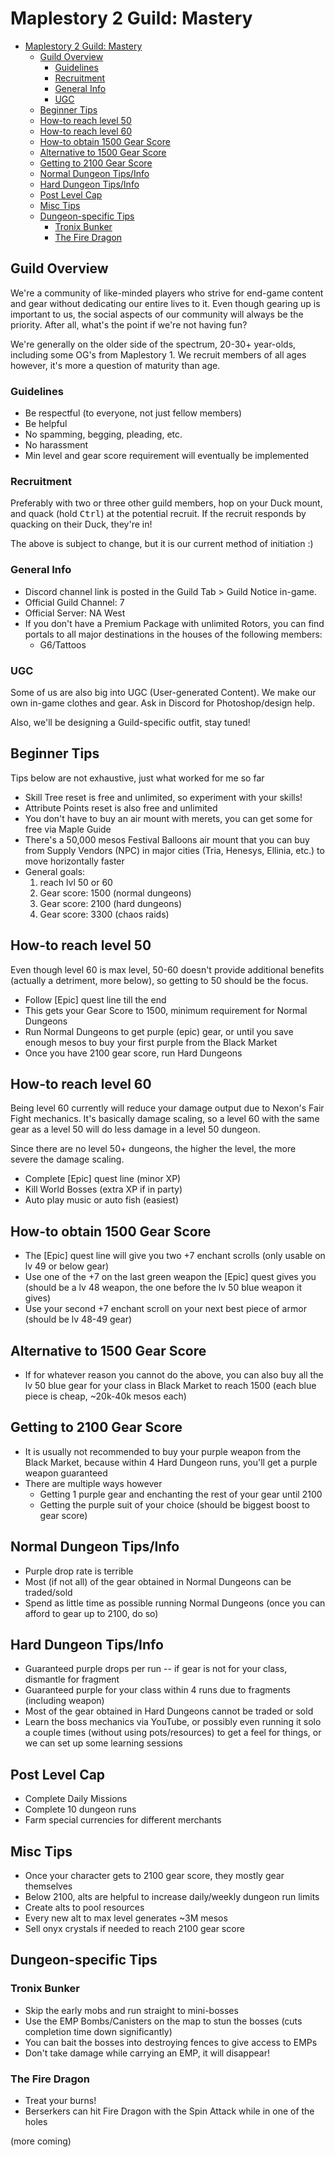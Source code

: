 # Maplestory 2 Guild: Mastery

<!-- TOC -->

- [Maplestory 2 Guild: Mastery](#maplestory-2-guild-mastery)
  - [Guild Overview](#guild-overview)
    - [Guidelines](#guidelines)
    - [Recruitment](#recruitment)
    - [General Info](#general-info)
    - [UGC](#ugc)
  - [Beginner Tips](#beginner-tips)
  - [How-to reach level 50](#how-to-reach-level-50)
  - [How-to reach level 60](#how-to-reach-level-60)
  - [How-to obtain 1500 Gear Score](#how-to-obtain-1500-gear-score)
  - [Alternative to 1500 Gear Score](#alternative-to-1500-gear-score)
  - [Getting to 2100 Gear Score](#getting-to-2100-gear-score)
  - [Normal Dungeon Tips/Info](#normal-dungeon-tipsinfo)
  - [Hard Dungeon Tips/Info](#hard-dungeon-tipsinfo)
  - [Post Level Cap](#post-level-cap)
  - [Misc Tips](#misc-tips)
  - [Dungeon-specific Tips](#dungeon-specific-tips)
    - [Tronix Bunker](#tronix-bunker)
    - [The Fire Dragon](#the-fire-dragon)

<!-- /TOC -->

## Guild Overview

We're a community of like-minded players who strive for end-game content and gear without dedicating our entire lives to it. Even though gearing up is important to us, the social aspects of our community will always be the priority. After all, what's the point if we're not having fun?

We're generally on the older side of the spectrum, 20-30+ year-olds, including some OG's from Maplestory 1. We recruit members of all ages however, it's more a question of maturity than age.

### Guidelines

- Be respectful (to everyone, not just fellow members)
- Be helpful
- No spamming, begging, pleading, etc.
- No harassment
- Min level and gear score requirement will eventually be implemented

### Recruitment

Preferably with two or three other guild members, hop on your Duck mount, and quack (hold <kbd>Ctrl</kbd>) at the potential recruit. If the recruit responds by quacking on their Duck, they're in!

The above is subject to change, but it is our current method of initiation :)

### General Info

- Discord channel link is posted in the Guild Tab > Guild Notice in-game.
- Official Guild Channel: 7
- Official Server: NA West
- If you don't have a Premium Package with unlimited Rotors, you can find portals to all major destinations in the houses of the following members:
  - G6/Tattoos

### UGC

Some of us are also big into UGC (User-generated Content). We make our own in-game clothes and gear. Ask in Discord for Photoshop/design help.

Also, we'll be designing a Guild-specific outfit, stay tuned!

## Beginner Tips

Tips below are not exhaustive, just what worked for me so far

- Skill Tree reset is free and unlimited, so experiment with your skills!
- Attribute Points reset is also free and unlimited
- You don't have to buy an air mount with merets, you can get some for free via Maple Guide
- There's a 50,000 mesos Festival Balloons air mount that you can buy from Supply Vendors (NPC) in major cities (Tria, Henesys, Ellinia, etc.) to move horizontally faster
- General goals:
  1. reach lvl 50 or 60
  2. Gear score: 1500 (normal dungeons)
  3. Gear score: 2100 (hard dungeons)
  4. Gear score: 3300 (chaos raids)

## How-to reach level 50

Even though level 60 is max level, 50-60 doesn't provide additional benefits (actually a detriment, more below), so getting to 50 should be the focus.

- Follow [Epic] quest line till the end
- This gets your Gear Score to 1500, minimum requirement for Normal Dungeons
- Run Normal Dungeons to get purple (epic) gear, or until you save enough mesos to buy your first purple from the Black Market
- Once you have 2100 gear score, run Hard Dungeons

## How-to reach level 60

Being level 60 currently will reduce your damage output due to Nexon's Fair Fight mechanics. It's basically damage scaling, so a level 60 with the same gear as a level 50 will do less damage in a level 50 dungeon.

Since there are no level 50+ dungeons, the higher the level, the more severe the damage scaling.

- Complete [Epic] quest line (minor XP)
- Kill World Bosses (extra XP if in party)
- Auto play music or auto fish (easiest)

## How-to obtain 1500 Gear Score

- The [Epic] quest line will give you two +7 enchant scrolls (only usable on lv 49 or below gear)
- Use one of the +7 on the last green weapon the [Epic] quest gives you (should be a lv 48 weapon, the one before the lv 50 blue weapon it gives)
- Use your second +7 enchant scroll on your next best piece of armor (should be lv 48-49 gear)

## Alternative to 1500 Gear Score

- If for whatever reason you cannot do the above, you can also buy all the lv 50 blue gear for your class in Black Market to reach 1500 (each blue piece is cheap, ~20k-40k mesos each)

## Getting to 2100 Gear Score

- It is usually not recommended to buy your purple weapon from the Black Market, because within 4 Hard Dungeon runs, you'll get a purple weapon guaranteed
- There are multiple ways however
  - Getting 1 purple gear and enchanting the rest of your gear until 2100
  - Getting the purple suit of your choice (should be biggest boost to gear score)

## Normal Dungeon Tips/Info

- Purple drop rate is terrible
- Most (if not all) of the gear obtained in Normal Dungeons can be traded/sold
- Spend as little time as possible running Normal Dungeons (once you can afford to gear up to 2100, do so)

## Hard Dungeon Tips/Info

- Guaranteed purple drops per run -- if gear is not for your class, dismantle for fragment
- Guaranteed purple for your class within 4 runs due to fragments (including weapon)
- Most of the gear obtained in Hard Dungeons cannot be traded or sold
- Learn the boss mechanics via YouTube, or possibly even running it solo a couple times (without using pots/resources) to get a feel for things, or we can set up some learning sessions

## Post Level Cap

- Complete Daily Missions
- Complete 10 dungeon runs
- Farm special currencies for different merchants

## Misc Tips

- Once your character gets to 2100 gear score, they mostly gear themselves
- Below 2100, alts are helpful to increase daily/weekly dungeon run limits
- Create alts to pool resources
- Every new alt to max level generates ~3M mesos
- Sell onyx crystals if needed to reach 2100 gear score

## Dungeon-specific Tips

### Tronix Bunker

- Skip the early mobs and run straight to mini-bosses
- Use the EMP Bombs/Canisters on the map to stun the bosses (cuts completion time down significantly)
- You can bait the bosses into destroying fences to give access to EMPs
- Don't take damage while carrying an EMP, it will disappear!

### The Fire Dragon

- Treat your burns!
- Berserkers can hit Fire Dragon with the Spin Attack while in one of the holes

(more coming)
